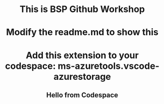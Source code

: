 <header>
<h1>This is BSP Github Workshop</h1>
<h1>Modify the readme.md to show this</h1>
<h1>Add this extension to your codespace: ms-azuretools.vscode-azurestorage</h1>
<h2>Hello from Codespace</h2>
